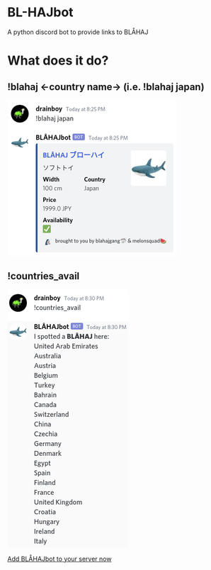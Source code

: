 # BL-HAJbot
A python discord bot to provide links to BLÅHAJ

# What does it do?

## !blahaj <-country name-> (i.e. !blahaj japan)
![Example of !blahaj japan](blahaj_japan.png)

## !countries_avail
![Example of !countries_avail](countries_avail.png)

[Add BLÅHAJbot to your server now](https://discord.com/oauth2/authorize?client_id=832915502305116160&permissions=67584&scope=bot)
